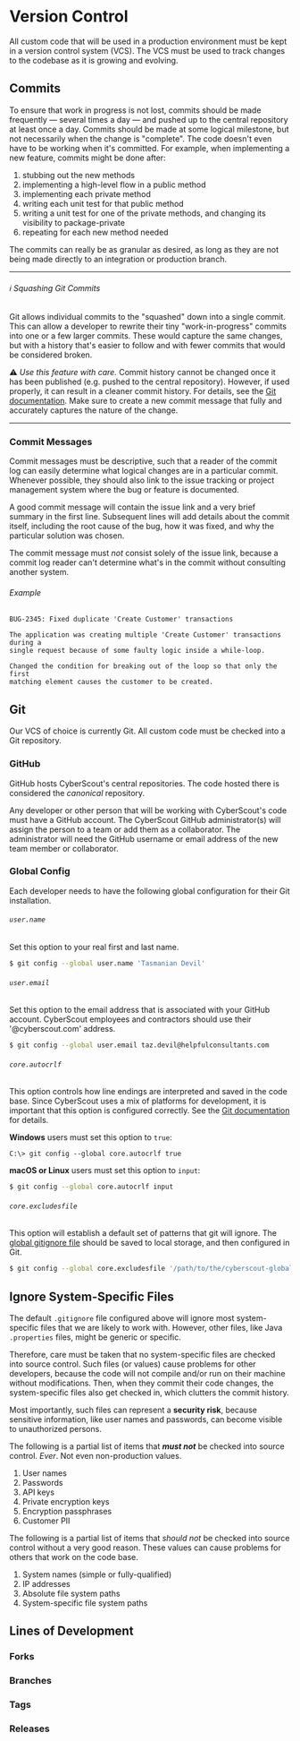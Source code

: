 # Version Control

All custom code that will be used in a production environment must be kept in a
version control system (VCS). The VCS must be used to track changes to the
codebase as it is growing and evolving.

## Commits

To ensure that work in progress is not lost, commits should be made frequently
&mdash; several times a day &mdash; and pushed up to the central repository at
least once a day. Commits should be made at some logical milestone, but not
necessarily when the change is "complete". The code doesn't even have to be
working when it's committed. For example, when implementing a new feature,
commits might be done after:

1. stubbing out the new methods
2. implementing a high-level flow in a public method
3. implementing each private method
4. writing each unit test for that public method
5. writing a unit test for one of the private methods, and changing its
   visibility to package-private
6. repeating for each new method needed

The commits can really be as granular as desired, as long as they are not being
made directly to an integration or production branch.

----

###### :information_source: Squashing Git Commits

Git allows individual commits to the "squashed" down into a single commit. This
can allow a developer to rewrite their tiny "work-in-progress" commits into one
or a few larger commits. These would capture the same changes, but with a
history that's easier to follow and with fewer commits that would be considered
broken.

:warning: _Use this feature with care._ Commit history cannot be changed once it
has been published (e.g. pushed to the central repository). However, if used
properly, it can result in a cleaner commit history. For details, see the [Git
documentation](https://git-scm.com/book/en/v2/Git-Tools-Rewriting-History#_squashing).
Make sure to create a new commit message that fully and accurately captures the
nature of the change.

----

### Commit Messages

Commit messages must be descriptive, such that a reader of the commit log can
easily determine what logical changes are in a particular commit. Whenever
possible, they should also link to the issue tracking or project management
system where the bug or feature is documented.

A good commit message will contain the issue link and a very brief summary in
the first line. Subsequent lines will add details about the commit itself,
including the root cause of the bug, how it was fixed, and why the particular
solution was chosen.

The commit message must _not_ consist solely of the issue link, because a commit
log reader can't determine what's in the commit without consulting another
system.

###### Example

```
BUG-2345: Fixed duplicate 'Create Customer' transactions

The application was creating multiple 'Create Customer' transactions during a
single request because of some faulty logic inside a while-loop.

Changed the condition for breaking out of the loop so that only the first
matching element causes the customer to be created.
```

## Git

Our VCS of choice is currently Git. All custom code must be checked into a Git
repository.

### GitHub

GitHub hosts CyberScout's central repositories. The code hosted there is
considered the _canonical_ repository.

Any developer or other person that will be working with CyberScout's code must
have a GitHub account. The CyberScout GitHub administrator(s) will assign the
person to a team or add them as a collaborator. The administrator will need the
GitHub username or email address of the new team member or collaborator.

### Global Config

Each developer needs to have the following global configuration for their Git
installation.

###### `user.name`

Set this option to your real first and last name.

```bash
$ git config --global user.name 'Tasmanian Devil'
```

###### `user.email`

Set this option to the email address that is associated with your GitHub
account. CyberScout employees and contractors should use their '@cyberscout.com'
address.

```bash
$ git config --global user.email taz.devil@helpfulconsultants.com
```

###### `core.autocrlf`

This option controls how line endings are interpreted and saved in the code
base. Since CyberScout uses a mix of platforms for development, it is important
that this option is configured correctly. See the
[Git documentation](https://git-scm.com/book/en/v2/Customizing-Git-Git-Configuration#__code_core_autocrlf_code)
for details.

**Windows** users must set this option to `true`:

```windows
C:\> git config --global core.autocrlf true
```

**macOS or Linux** users must set this option to `input`:

```bash
$ git config --global core.autocrlf input
```

###### `core.excludesfile`

This option will establish a default set of patterns that git will ignore. The
[global gitignore file](git-scm/cyberscout-global.gitignore) should be saved to
local storage, and then configured in Git.

```bash
$ git config --global core.excludesfile '/path/to/the/cyberscout-global.gitignore'
```

## Ignore System-Specific Files

The default `.gitignore` file configured above will ignore most system-specific
files that we are likely to work with. However, other files, like Java
`.properties` files, might be generic or specific.

Therefore, care must be taken that no system-specific files are checked into
source control. Such files (or values) cause problems for other developers,
because the code will not compile and/or run on their machine without
modifications. Then, when they commit their code changes, the system-specific
files also get checked in, which clutters the commit history.

Most importantly, such files can represent a **security risk**, because
sensitive information, like user names and passwords, can become visible to
unauthorized persons.

The following is a partial list of items that **_must not_** be checked into
source control. _Ever_. Not even non-production values.

1. User names
2. Passwords
3. API keys
4. Private encryption keys
5. Encryption passphrases
6. Customer PII

The following is a partial list of items that _should not_ be checked into
source control without a very good reason. These values can cause problems for
others that work on the code base.

1. System names (simple or fully-qualified)
2. IP addresses
3. Absolute file system paths
4. System-specific file system paths

## Lines of Development

### Forks

### Branches

### Tags

### Releases

